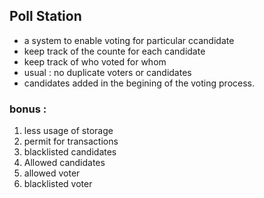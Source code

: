 ## Poll Station

- a system to enable voting for particular ccandidate
- keep track of the counte for each candidate
- keep track of who voted for whom
- usual : no duplicate voters or candidates
- candidates added in the begining of the voting process.

### bonus : 

1. less usage of storage
2. permit for transactions
3. blacklisted candidates
4. Allowed candidates
5. allowed voter
6. blacklisted voter